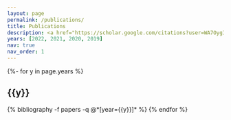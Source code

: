 ```yaml
---
layout: page
permalink: /publications/
title: Publications
description: <a href="https://scholar.google.com/citations?user=WA7OygIAAAAJ">Google Scholar Link</a> 
years: [2022, 2021, 2020, 2019]
nav: true
nav_order: 1
---
```

<!-- _pages/publications.md -->
<div class="publications">

{%- for y in page.years %}
  <h2 class="year">{{y}}</h2>
  {% bibliography -f papers -q @*[year={{y}}]* %}
{% endfor %}

</div>
